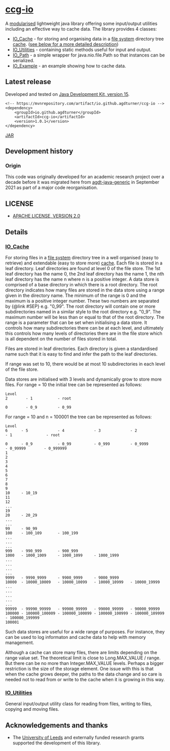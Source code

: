 # [ccg-io](https://github.com/agdturner/ccg-io)
A [modularised](https://en.wikipedia.org/wiki/Java_Platform_Module_System) lightweight java library offering some input/output utilities including an effective way to cache data.
The library provides 4 classes:
- [IO_Cache](https://github.com/agdturner/ccg-io/tree/main/src/main/java/uk/ac/leeds/ccg/io/IO_Cache.java) - for storing and organising data in a [file system](https://en.wikipedia.org/wiki/File_system) directory tree [cache](https://en.wikipedia.org/wiki/Cache_(computing)). ([see below for a more detailed description](#IO_Cache))
- [IO_Utilities](https://github.com/agdturner/ccg-io/tree/main/src/main/java/uk/ac/leeds/ccg/io/IO_Utilities.java) - containing static methods useful for input and output.
- [IO_Path](https://github.com/agdturner/ccg-io/tree/main/src/main/java/uk/ac/leeds/ccg/io/IO_Path.java) - a simple wrapper for java.nio.file.Path so that instances can be serialized.
- [IO_Example](https://github.com/agdturner/ccg-io/tree/main/src/main/java/uk/ac/leeds/ccg/io/example/IO_Example.java) - an example showing how to cache data.

## Latest release
Developed and tested on [Java Development Kit, version 15](https://openjdk.java.net/projects/jdk/15/).
```
<!-- https://mvnrepository.com/artifact/io.github.agdturner/ccg-io -->
<dependency>
    <groupId>io.github.agdturner</groupId>
    <artifactId>ccg-io</artifactId>
    <version>1.0.1</version>
</dependency>
```
[JAR](https://repo1.maven.org/maven2/io/github/agdturner/ccg-io/1.0.1/ccg-java-io-1.0.1.jar)

## Development history
### Origin
This code was originally developed for an academic research project over a decade before it was migrated here from [agdt-java-generic](https://github.com/agdturner/agdt-generic) in September 2021 as part of a major code reorganisation.

## LICENSE
- [APACHE LICENSE, VERSION 2.0](https://www.apache.org/licenses/LICENSE-2.0)

## Details

### [IO_Cache](https://github.com/agdturner/ccg-io/tree/main/src/main/java/uk/ac/leeds/ccg/io/IO_Cache.java)
For storing files in a [file system](https://en.wikipedia.org/wiki/File_system) directory tree in a well organised (easy to retrieve) and extendable (easy to store more) [cache](https://en.wikipedia.org/wiki/Cache_(computing)). Each file is stored in a leaf directory. Leaf directories are found at level 0 of the file store. The 1st leaf directory has the name 0, the 2nd leaf directory has the name 1, the nth leaf directory has the name n where n is a positive integer. A data store is comprised of a base directory in which there is a root directory. The root directory indicates how many files are stored in the data store using a range given in the directory name. The minimum of the range is 0 and the maximum is a positive integer number. These two numbers are separated by {@link #SEP} e.g. "0_99". The root directory will contain one or more subdirectories named in a similar style to the root directory e.g. "0_9". The maximum number will be less than or equal to that of the root directory. The range is a parameter that can be set when initialising a data store. It controls how many subdirectories there can be at each level, and ultimately this controls how many levels of directories there are in the file store which is all dependent on the number of files stored in total.

Files are stored in leaf directories. Each directory is given a standardised name such that it is easy to find and infer the path to the leaf directories.

If range was set to 10, there would be at most 10 subdirectories in each level of the file store.

Data stores are initialised with 3 levels and dynamically grow to store more files. For range = 10 the initial tree can be represented as follows:
```
Level
2        - 1           - root

0        - 0_9         - 0_99
```
For range = 10 and n = 100001 the tree can be represented as follows:
```
Level
6      - 5             - 4             - 3             - 2             - 1               - root

0      - 0_9           - 0_99          - 0_999         - 0_9999        - 0_99999        - 0_999999
1
2
3
4
5
6
7
8
9
10     - 10_19
11
12
...
19
20     - 20_29
...
...
99     - 90_99
100    - 100_109       - 100_199
...
...
...
999    - 990_999       - 900_999
1000   - 1000_1009     - 1000_1099     - 1000_1999
...
...
...
...
9999   - 9990_9999     - 9900_9999     - 9000_9999
10000  - 10000_10009   - 10000_10099   - 10000_10999   - 10000_19999
...
...
...
...
...
99999  - 99990_99999   - 99900_99999   - 99000_99999   - 90000_99999
100000 - 100000_100009 - 100000_100099 - 100000_100999 - 100000_109999 - 100000_199999
100001
```

Such data stores are useful for a wide range of purposes. For instance, they can be used to log informaton and cache data to help with memory management.

Although a cache can store many files, there are limits depending on the range value set. The theoretical limit is close to Long.MAX_VALUE / range. But there can be no more than Integer.MAX_VALUE levels. Perhaps a bigger restriction is the size of the storage element. One issue with this is that when the cache grows deeper, the paths to the data change and so care is needed not to read from or write to the cache when it is growing in this way. 

### [IO_Utilities](https://github.com/agdturner/ccg-io/tree/main/src/main/java/uk/ac/leeds/ccg/io/IO_Utilities.java)
General input/output utility class for reading from files, writing to files, copying and moving files.

## Acknowledgements and thanks
- The [University of Leeds](http://www.leeds.ac.uk) and externally funded research grants supported the development of this library.
